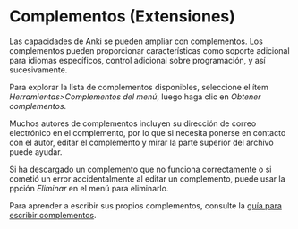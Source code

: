 # Complementos (Extensiones)

Las capacidades de Anki se pueden ampliar con complementos. Los complementos pueden proporcionar
características como soporte adicional para idiomas específicos, control adicional sobre
programación, y así sucesivamente.

Para explorar la lista de complementos disponibles, seleccione el ítem 
_Herramientas>Complementos del menú_, luego haga clic en _Obtener complementos_.

Muchos autores de complementos incluyen su dirección de correo electrónico en el complemento,
por lo que si necesita ponerse en contacto con el autor, editar el complemento y mirar
la parte superior del archivo puede ayudar.

Si ha descargado un complemento que no funciona correctamente o si
cometió un error accidentalmente al editar un complemento, puede usar la
ppción _Eliminar_ en el menú para eliminarlo.

Para aprender a escribir sus propios complementos, consulte la [guía para escribir complementos](https://addon-docs.ankiweb.net).